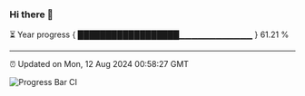 ### Hi there 👋

⏳ Year progress { ██████████████████▁▁▁▁▁▁▁▁▁▁▁▁ } 61.21 %

---

⏰ Updated on Mon, 12 Aug 2024 00:58:27 GMT

![Progress Bar CI](https://github.com/liununu/liununu/workflows/Progress%20Bar%20CI/badge.svg)
